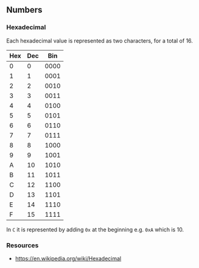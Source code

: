 ## Numbers



### Hexadecimal

Each hexadecimal value is represented as two characters, for a total of 16.

| Hex | Dec | Bin  |
| --- | --- | ---- |
| 0   | 0   | 0000 |
| 1   | 1   | 0001 |
| 2   | 2   | 0010 |
| 3   | 3   | 0011 |
| 4   | 4   | 0100 |
| 5   | 5   | 0101 |
| 6   | 6   | 0110 |
| 7   | 7   | 0111 |
| 8   | 8   | 1000 |
| 9   | 9   | 1001 |
| A   | 10  | 1010 |
| B   | 11  | 1011 |
| C   | 12  | 1100 |
| D   | 13  | 1101 |
| E   | 14  | 1110 |
| F   | 15  | 1111 |

In `C` it is represented by adding `0x` at the beginning e.g. `0xA` which is 10.

### Resources
- https://en.wikipedia.org/wiki/Hexadecimal
